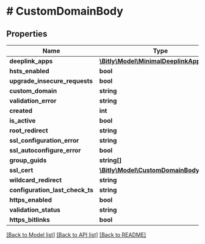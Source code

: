 # # CustomDomainBody

## Properties

Name | Type | Description | Notes
------------ | ------------- | ------------- | -------------
**deeplink_apps** | [**\Bitly\Model\MinimalDeeplinkApp[]**](MinimalDeeplinkApp.md) |  | [optional]
**hsts_enabled** | **bool** |  | [optional]
**upgrade_insecure_requests** | **bool** |  | [optional]
**custom_domain** | **string** |  | [optional]
**validation_error** | **string** |  | [optional]
**created** | **int** |  | [optional]
**is_active** | **bool** |  | [optional]
**root_redirect** | **string** |  | [optional]
**ssl_configuration_error** | **string** |  | [optional]
**ssl_autoconfigure_error** | **bool** |  | [optional]
**group_guids** | **string[]** |  | [optional]
**ssl_cert** | [**\Bitly\Model\CustomDomainBodySslCert**](CustomDomainBodySslCert.md) |  | [optional]
**wildcard_redirect** | **string** |  | [optional]
**configuration_last_check_ts** | **string** |  | [optional]
**https_enabled** | **bool** |  | [optional]
**validation_status** | **string** |  | [optional]
**https_bitlinks** | **bool** |  | [optional]

[[Back to Model list]](../../README.md#models) [[Back to API list]](../../README.md#endpoints) [[Back to README]](../../README.md)
